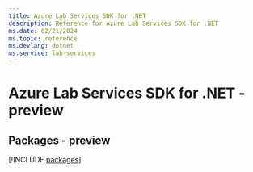 ```yaml
---
title: Azure Lab Services SDK for .NET
description: Reference for Azure Lab Services SDK for .NET
ms.date: 02/21/2024
ms.topic: reference
ms.devlang: dotnet
ms.service: lab-services
---
```

# Azure Lab Services SDK for .NET - preview
## Packages - preview
[!INCLUDE [packages](lab-services-index.md)]